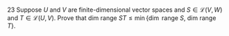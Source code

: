 23 Suppose $U$ and $V$ are finite-dimensional vector spaces and $S \in \mathcal{L}(V, W)$ and $T \in \mathcal{L}(U, V)$. Prove that
dim range $S T \leq \min \{\operatorname{dim}$ range $S$, dim range $T\}$.
